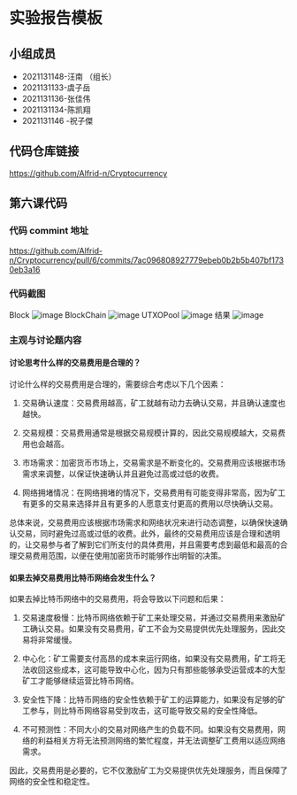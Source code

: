 # 实验报告模板

## 小组成员

- 2021131148-汪南 （组长）
- 2021131133-虞子岳
- 2021131136-张佳伟
- 2021131134-陈凯翔
- 2021131146 -祝子傑

## 代码仓库链接

https://github.com/Alfrid-n/Cryptocurrency

## 第六课代码

### 代码 commint 地址

https://github.com/Alfrid-n/Cryptocurrency/pull/6/commits/7ac096808927779ebeb0b2b5b407bf1730eb3a16

### 代码截图

Block
![image](https://github.com/Alfrid-n/Cryptocurrency/blob/lesson6/src/public/1.jpg)
BlockChain
![image](https://github.com/Alfrid-n/Cryptocurrency/blob/lesson6/src/public/2.jpg)
UTXOPool
![image](https://github.com/Alfrid-n/Cryptocurrency/blob/lesson6/src/public/4.jpg)
结果
![image](https://github.com/Alfrid-n/Cryptocurrency/blob/lesson6/src/public/5.jpg)

### 主观与讨论题内容

#### 讨论思考什么样的交易费⽤是合理的？
讨论什么样的交易费用是合理的，需要综合考虑以下几个因素：

1. 交易确认速度：交易费用越高，矿工就越有动力去确认交易，并且确认速度也越快。

2. 交易规模：交易费用通常是根据交易规模计算的，因此交易规模越大，交易费用也会越高。

3. 市场需求：加密货币市场上，交易需求是不断变化的。交易费用应该根据市场需求来调整，以保证快速确认并且避免过高或过低的收费。

4. 网络拥堵情况：在网络拥堵的情况下，交易费用有可能变得非常高，因为矿工有更多的交易来选择并且有更多的人愿意支付更高的费用以尽快确认交易。

总体来说，交易费用应该根据市场需求和网络状况来进行动态调整，以确保快速确认交易，同时避免过高或过低的收费。此外，最终的交易费用应该是合理和透明的，让交易参与者了解到它们所支付的具体费用，并且需要考虑到最低和最高的合理交易费用范围，以便在使用加密货币时能够作出明智的决策。

#### 如果去掉交易费⽤⽐特币⽹络会发⽣什么？
如果去掉比特币网络中的交易费用，将会导致以下问题和后果：

1. 交易速度极慢：比特币网络依赖于矿工来处理交易，并通过交易费用来激励矿工确认交易。如果没有交易费用，矿工不会为交易提供优先处理服务，因此交易将非常缓慢。

2. 中心化：矿工需要支付高昂的成本来运行网络，如果没有交易费用，矿工将无法收回这些成本，这可能导致中心化，因为只有那些能够承受运营成本的大型矿工才能够继续运营比特币网络。

3. 安全性下降：比特币网络的安全性依赖于矿工的运算能力，如果没有足够的矿工参与，则比特币网络容易受到攻击，这可能导致交易的安全性降低。

4. 不可预测性：不同大小的交易对网络产生的负载不同。如果没有交易费用，网络的利益相关方将无法预测网络的繁忙程度，并无法调整矿工费用以适应网络需求。

因此，交易费用是必要的，它不仅激励矿工为交易提供优先处理服务，而且保障了网络的安全性和稳定性。

